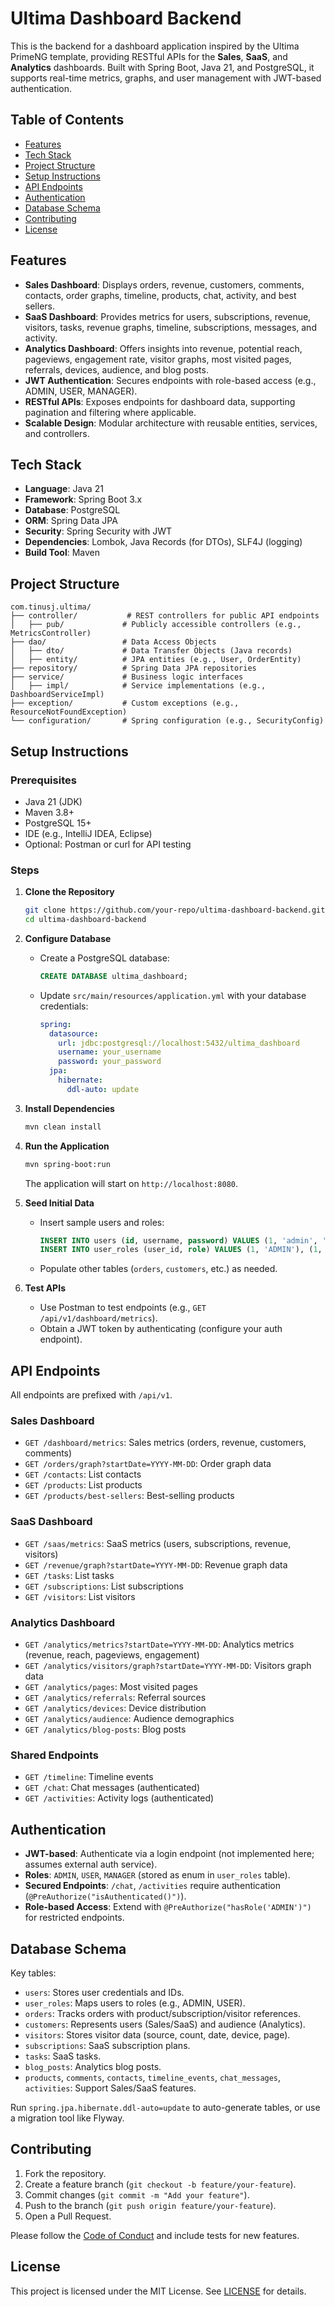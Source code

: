 # Ultima Dashboard Backend

This is the backend for a dashboard application inspired by the Ultima PrimeNG template, providing RESTful APIs for the **Sales**, **SaaS**, and **Analytics** dashboards. Built with Spring Boot, Java 21, and PostgreSQL, it supports real-time metrics, graphs, and user management with JWT-based authentication.

## Table of Contents
- [Features](#features)
- [Tech Stack](#tech-stack)
- [Project Structure](#project-structure)
- [Setup Instructions](#setup-instructions)
- [API Endpoints](#api-endpoints)
- [Authentication](#authentication)
- [Database Schema](#database-schema)
- [Contributing](#contributing)
- [License](#license)

## Features
- **Sales Dashboard**: Displays orders, revenue, customers, comments, contacts, order graphs, timeline, products, chat, activity, and best sellers.
- **SaaS Dashboard**: Provides metrics for users, subscriptions, revenue, visitors, tasks, revenue graphs, timeline, subscriptions, messages, and activity.
- **Analytics Dashboard**: Offers insights into revenue, potential reach, pageviews, engagement rate, visitor graphs, most visited pages, referrals, devices, audience, and blog posts.
- **JWT Authentication**: Secures endpoints with role-based access (e.g., ADMIN, USER, MANAGER).
- **RESTful APIs**: Exposes endpoints for dashboard data, supporting pagination and filtering where applicable.
- **Scalable Design**: Modular architecture with reusable entities, services, and controllers.

## Tech Stack
- **Language**: Java 21
- **Framework**: Spring Boot 3.x
- **Database**: PostgreSQL
- **ORM**: Spring Data JPA
- **Security**: Spring Security with JWT
- **Dependencies**: Lombok, Java Records (for DTOs), SLF4J (logging)
- **Build Tool**: Maven

## Project Structure
```
com.tinusj.ultima/
├── controller/           # REST controllers for public API endpoints
│   ├── pub/             # Publicly accessible controllers (e.g., MetricsController)
├── dao/                 # Data Access Objects
│   ├── dto/             # Data Transfer Objects (Java records)
│   ├── entity/          # JPA entities (e.g., User, OrderEntity)
├── repository/          # Spring Data JPA repositories
├── service/             # Business logic interfaces
│   ├── impl/            # Service implementations (e.g., DashboardServiceImpl)
├── exception/           # Custom exceptions (e.g., ResourceNotFoundException)
└── configuration/       # Spring configuration (e.g., SecurityConfig)
```

## Setup Instructions

### Prerequisites
- Java 21 (JDK)
- Maven 3.8+
- PostgreSQL 15+
- IDE (e.g., IntelliJ IDEA, Eclipse)
- Optional: Postman or curl for API testing

### Steps
1. **Clone the Repository**
   ```bash
   git clone https://github.com/your-repo/ultima-dashboard-backend.git
   cd ultima-dashboard-backend
   ```

2. **Configure Database**
    - Create a PostgreSQL database:
      ```sql
      CREATE DATABASE ultima_dashboard;
      ```
    - Update `src/main/resources/application.yml` with your database credentials:
      ```yaml
      spring:
        datasource:
          url: jdbc:postgresql://localhost:5432/ultima_dashboard
          username: your_username
          password: your_password
        jpa:
          hibernate:
            ddl-auto: update
      ```

3. **Install Dependencies**
   ```bash
   mvn clean install
   ```

4. **Run the Application**
   ```bash
   mvn spring-boot:run
   ```
   The application will start on `http://localhost:8080`.

5. **Seed Initial Data**
    - Insert sample users and roles:
      ```sql
      INSERT INTO users (id, username, password) VALUES (1, 'admin', '$2a$10$...'); -- BCrypt password
      INSERT INTO user_roles (user_id, role) VALUES (1, 'ADMIN'), (1, 'USER');
      ```
    - Populate other tables (`orders`, `customers`, etc.) as needed.

6. **Test APIs**
    - Use Postman to test endpoints (e.g., `GET /api/v1/dashboard/metrics`).
    - Obtain a JWT token by authenticating (configure your auth endpoint).

## API Endpoints
All endpoints are prefixed with `/api/v1`.

### Sales Dashboard
- `GET /dashboard/metrics`: Sales metrics (orders, revenue, customers, comments)
- `GET /orders/graph?startDate=YYYY-MM-DD`: Order graph data
- `GET /contacts`: List contacts
- `GET /products`: List products
- `GET /products/best-sellers`: Best-selling products

### SaaS Dashboard
- `GET /saas/metrics`: SaaS metrics (users, subscriptions, revenue, visitors)
- `GET /revenue/graph?startDate=YYYY-MM-DD`: Revenue graph data
- `GET /tasks`: List tasks
- `GET /subscriptions`: List subscriptions
- `GET /visitors`: List visitors

### Analytics Dashboard
- `GET /analytics/metrics?startDate=YYYY-MM-DD`: Analytics metrics (revenue, reach, pageviews, engagement)
- `GET /analytics/visitors/graph?startDate=YYYY-MM-DD`: Visitors graph data
- `GET /analytics/pages`: Most visited pages
- `GET /analytics/referrals`: Referral sources
- `GET /analytics/devices`: Device distribution
- `GET /analytics/audience`: Audience demographics
- `GET /analytics/blog-posts`: Blog posts

### Shared Endpoints
- `GET /timeline`: Timeline events
- `GET /chat`: Chat messages (authenticated)
- `GET /activities`: Activity logs (authenticated)

## Authentication
- **JWT-based**: Authenticate via a login endpoint (not implemented here; assumes external auth service).
- **Roles**: `ADMIN`, `USER`, `MANAGER` (stored as enum in `user_roles` table).
- **Secured Endpoints**: `/chat`, `/activities` require authentication (`@PreAuthorize("isAuthenticated()")`).
- **Role-based Access**: Extend with `@PreAuthorize("hasRole('ADMIN')")` for restricted endpoints.

## Database Schema
Key tables:
- `users`: Stores user credentials and IDs.
- `user_roles`: Maps users to roles (e.g., ADMIN, USER).
- `orders`: Tracks orders with product/subscription/visitor references.
- `customers`: Represents users (Sales/SaaS) and audience (Analytics).
- `visitors`: Stores visitor data (source, count, date, device, page).
- `subscriptions`: SaaS subscription plans.
- `tasks`: SaaS tasks.
- `blog_posts`: Analytics blog posts.
- `products`, `comments`, `contacts`, `timeline_events`, `chat_messages`, `activities`: Support Sales/SaaS features.

Run `spring.jpa.hibernate.ddl-auto=update` to auto-generate tables, or use a migration tool like Flyway.

## Contributing
1. Fork the repository.
2. Create a feature branch (`git checkout -b feature/your-feature`).
3. Commit changes (`git commit -m "Add your feature"`).
4. Push to the branch (`git push origin feature/your-feature`).
5. Open a Pull Request.

Please follow the [Code of Conduct](CODE_OF_CONDUCT.md) and include tests for new features.

## License
This project is licensed under the MIT License. See [LICENSE](LICENSE) for details.